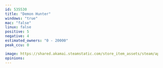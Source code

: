 ```yaml
---
id: 535530
title: "Demon Hunter"
windows: "true"
mac: "false"
linux: false
positive: 5
negative: 4
estimated_owners: "0 - 20000"
peak_ccu: 0

image: https://shared.akamai.steamstatic.com/store_item_assets/steam/apps/535530/header.jpg?t=1540611059
opinions:
---
```

